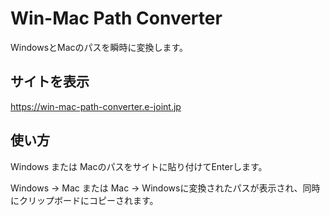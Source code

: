 # Win-Mac Path Converter

WindowsとMacのパスを瞬時に変換します。

## サイトを表示
https://win-mac-path-converter.e-joint.jp


## 使い方
Windows または Macのパスをサイトに貼り付けてEnterします。

Windows -> Mac または Mac -> Windowsに変換されたパスが表示され、同時にクリップボードにコピーされます。


